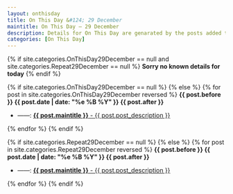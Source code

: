 ```yaml
---
layout: onthisday
title: On This Day &#124; 29 December
maintitle: On This Day — 29 December
description: Details for On This Day are genarated by the posts added to the website so the content is subject to changes/updates over time.
categories: [On This Day]
---
```


{% if site.categories.OnThisDay29December == null and site.categories.Repeat29December == null %}
<strong>Sorry no known details for today</strong>
{% endif %}

{% if site.categories.OnThisDay29December == null %}
{% else %}
{% for post in site.categories.OnThisDay29December reversed %}
<strong>{{ post.before }} {{ post.date | date: "%e %B %Y" }} {{ post.after }}</strong>
<ul>
<li> ——: <a href="{{ post.url }}"><strong>{{ post.maintitle }}</strong> - {{ post.post_description }}</a></li>
</ul>
{% endfor %}
{% endif %}

{% if site.categories.Repeat29December == null %}
{% else %}
{% for post in site.categories.Repeat29December reversed %}
<strong>{{ post.before }} {{ post.date | date: "%e %B %Y" }} {{ post.after }}</strong>
<ul>
<li> ——: <a href="{{ post.url }}"><strong>{{ post.maintitle }}</strong> - {{ post.post_description }}</a></li>
</ul>
{% endfor %}
{% endif %}
